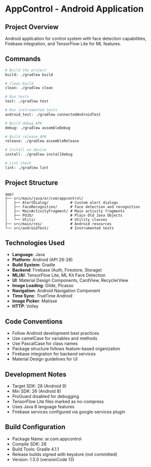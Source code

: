 # AppControl - Android Application

## Project Overview
Android application for control system with face detection capabilities, Firebase integration, and TensorFlow Lite for ML features.

## Commands
```bash
# Build the project
build: ./gradlew build

# Clean build
clean: ./gradlew clean

# Run tests
test: ./gradlew test

# Run instrumented tests
android_test: ./gradlew connectedAndroidTest

# Build debug APK
debug: ./gradlew assembleDebug

# Build release APK
release: ./gradlew assembleRelease

# Install on device
install: ./gradlew installDebug

# Lint check
lint: ./gradlew lint
```

## Project Structure
```
app/
├── src/main/java/ar/com/appcontrol/
│   ├── AlertDialog/          # Custom alert dialogs
│   ├── FaceRecognition/      # Face detection and recognition
│   ├── MainActivityFragment/ # Main activity fragments
│   ├── POJO/                 # Plain Old Java Objects
│   └── Utils/                # Utility classes
├── src/main/res/             # Android resources
└── src/androidTest/          # Instrumented tests
```

## Technologies Used
- **Language**: Java
- **Platform**: Android (API 26-28)
- **Build System**: Gradle
- **Backend**: Firebase (Auth, Firestore, Storage)
- **ML/AI**: TensorFlow Lite, ML Kit Face Detection
- **UI**: Material Design Components, CardView, RecyclerView
- **Image Loading**: Glide, Picasso
- **Navigation**: Android Navigation Component
- **Time Sync**: TrueTime Android
- **Image Picker**: Matisse
- **HTTP**: Volley

## Code Conventions
- Follow Android development best practices
- Use camelCase for variables and methods
- Use PascalCase for class names
- Package structure follows feature-based organization
- Firebase integration for backend services
- Material Design guidelines for UI

## Development Notes 
- Target SDK: 28 (Android 9)
- Min SDK: 26 (Android 8)
- ProGuard disabled for debugging
- TensorFlow Lite files marked as no-compress
- Uses Java 8 language features
- Firebase services configured via google-services plugin

## Build Configuration
- Package Name: ar.com.appcontrol
- Compile SDK: 28
- Build Tools: Gradle 4.1.1
- Release builds signed with keystore (not committed)
- Version: 1.5.0 (versionCode 13)